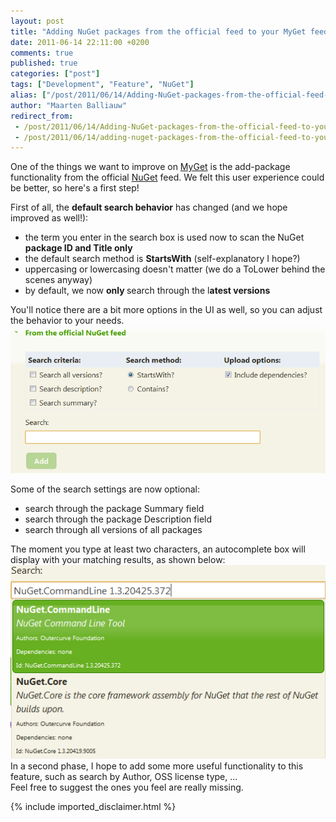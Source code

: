 ```yaml
---
layout: post
title: "Adding NuGet packages from the official feed to your MyGet feed: some improvements"
date: 2011-06-14 22:11:00 +0200
comments: true
published: true
categories: ["post"]
tags: ["Development", "Feature", "NuGet"]
alias: ["/post/2011/06/14/Adding-NuGet-packages-from-the-official-feed-to-your-MyGet-feed-some-improvements.aspx", "/post/2011/06/14/adding-nuget-packages-from-the-official-feed-to-your-myget-feed-some-improvements.aspx"]
author: "Maarten Balliauw"
redirect_from:
 - /post/2011/06/14/Adding-NuGet-packages-from-the-official-feed-to-your-MyGet-feed-some-improvements.aspx.html
 - /post/2011/06/14/adding-nuget-packages-from-the-official-feed-to-your-myget-feed-some-improvements.aspx.html
---
```


<p>One of the things we want to improve on <a href="http://www.myget.org" target="_blank">MyGet</a> is the add-package functionality from the official <a href="http://www.nuget.org" target="_blank">NuGet</a> feed. We felt this user experience could be better, so here's a first step!</p>
<p>First of all, the <strong>default search behavior</strong> has changed (and we hope improved as well!):</p>
<ul>
<li>the term you enter in the search box is used now to scan the NuGet <strong>package ID and Title only</strong></li>
<li>the default search method is <strong>StartsWith</strong> (self-explanatory I hope?)</li>
<li>uppercasing or lowercasing doesn't matter (we do a ToLower behind the scenes anyway)</li>
<li>by default, we now <strong>only </strong>search through the l<strong>atest versions</strong></li>
</ul>
<div>You'll notice there are a bit more options in the UI as well, so you can adjust the behavior to your needs.</div>
<div style="display: inline-block;"><img src="/images/2012/2/uploadfromfeed.png" alt="" /></div>
<p>Some of the search settings are now optional:</p>
<ul>
<li>search through the package Summary field</li>
<li>search through the package Description field</li>
<li>search through all versions of all packages</li>
</ul>
<div>The moment you type at least two characters, an autocomplete box will display with your matching results, as shown below:</div>
<div style="display: inline-block;"><img src="/images/2012/2/searchfromfeed.png" alt="" /></div>
<div>In a second phase, I hope to add some more useful functionality to this feature, such as search by Author, OSS license type, ...</div>
<div>Feel free to suggest the ones you feel are really missing.</div>

{% include imported_disclaimer.html %}

